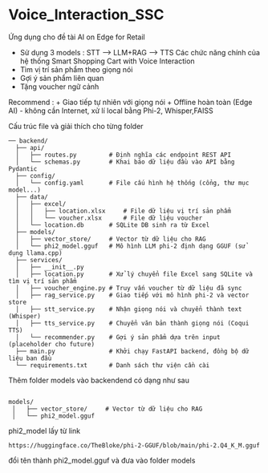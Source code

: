 # Voice_Interaction_SSC
Ứng dụng cho đề tài AI on Edge for Retail
+ Sử dụng 3 models : STT --> LLM+RAG --> TTS
Các chức năng chính của hệ thống Smart Shopping Cart with Voice Interaction
+ Tìm vị trí sản phẩm theo giọng nói 
+ Gợi ý sản phẩm liên quan
+ Tặng voucher ngữ cảnh

Recommend : 
         + Giao tiếp tự nhiên với giọng nói
         + Offline hoàn toàn (Edge AI) - không cần Internet, xử lí local bằng Phi-2, Whisper,FAISS

Cấu trúc file và giải thích cho từng folder
 ```
── backend/
   ├── api/
   │   ├── routes.py         # Định nghĩa các endpoint REST API
   │   └── schemas.py        # Khai báo dữ liệu đầu vào API bằng Pydantic
   ├── config/
   │   └── config.yaml       # File cấu hình hệ thống (cổng, thư mục model...)
   ├── data/
   │   ├── excel/
   │   │   ├── location.xlsx     # File dữ liệu vị trí sản phẩm
   │   │   └── voucher.xlsx      # File dữ liệu voucher
   │   └── location.db       # SQLite DB sinh ra từ Excel
   ├── models/
   │   ├── vector_store/     # Vector từ dữ liệu cho RAG
   │   └── phi2_model.gguf   # Mô hình LLM phi-2 định dạng GGUF (sử dụng llama.cpp)
   ├── services/
   │   ├── __init__.py
   │   ├── location.py       # Xử lý chuyển file Excel sang SQLite và tìm vị trí sản phẩm
   │   ├── voucher_engine.py # Truy vấn voucher từ dữ liệu đã sync
   │   ├── rag_service.py    # Giao tiếp với mô hình phi-2 và vector store
   │   ├── stt_service.py    # Nhận giọng nói và chuyển thành text (Whisper)   
   │   ├── tts_service.py    # Chuyển văn bản thành giọng nói (Coqui TTS)
   │   └── recommender.py    # Gợi ý sản phẩm dựa trên input (placeholder cho future)
   ├── main.py               # Khởi chạy FastAPI backend, đồng bộ dữ liệu ban đầu
   └── requirements.txt      # Danh sách thư viện cần cài

 ```
Thêm folder models vào backendend
có dạng như sau
  ```

 models/
   │   ├── vector_store/     # Vector từ dữ liệu cho RAG
   │   └── phi2_model.gguf

   ```
phi2_model lấy từ link 
 ```
 https://huggingface.co/TheBloke/phi-2-GGUF/blob/main/phi-2.Q4_K_M.gguf

 ```
đổi tên thành phi2_model.gguf và đưa vào folder models